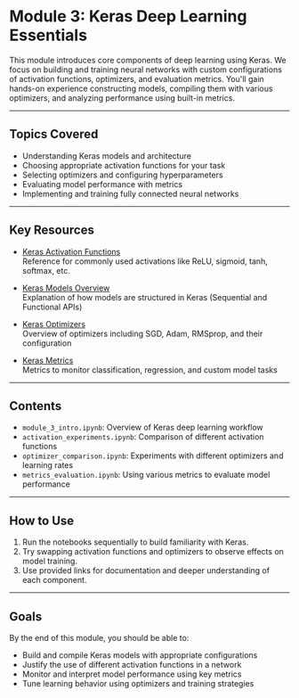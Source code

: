 # Module 3: Keras Deep Learning Essentials

This module introduces core components of deep learning using Keras. We focus on building and training neural networks with custom configurations of activation functions, optimizers, and evaluation metrics. You'll gain hands-on experience constructing models, compiling them with various optimizers, and analyzing performance using built-in metrics.

---

## Topics Covered

- Understanding Keras models and architecture
- Choosing appropriate activation functions for your task
- Selecting optimizers and configuring hyperparameters
- Evaluating model performance with metrics
- Implementing and training fully connected neural networks

---

## Key Resources

- [Keras Activation Functions](https://keras.io/activations/)  
  Reference for commonly used activations like ReLU, sigmoid, tanh, softmax, etc.

- [Keras Models Overview](https://keras.io/models/about-keras-models/#about-keras-models)  
  Explanation of how models are structured in Keras (Sequential and Functional APIs)

- [Keras Optimizers](https://keras.io/optimizers/)  
  Overview of optimizers including SGD, Adam, RMSprop, and their configuration

- [Keras Metrics](https://keras.io/metrics/)  
  Metrics to monitor classification, regression, and custom model tasks

---

## Contents

- `module_3_intro.ipynb`: Overview of Keras deep learning workflow  
- `activation_experiments.ipynb`: Comparison of different activation functions  
- `optimizer_comparison.ipynb`: Experiments with different optimizers and learning rates  
- `metrics_evaluation.ipynb`: Using various metrics to evaluate model performance  

---

## How to Use

1. Run the notebooks sequentially to build familiarity with Keras.
2. Try swapping activation functions and optimizers to observe effects on model training.
3. Use provided links for documentation and deeper understanding of each component.

---

## Goals

By the end of this module, you should be able to:

- Build and compile Keras models with appropriate configurations
- Justify the use of different activation functions in a network
- Monitor and interpret model performance using key metrics
- Tune learning behavior using optimizers and training strategies
